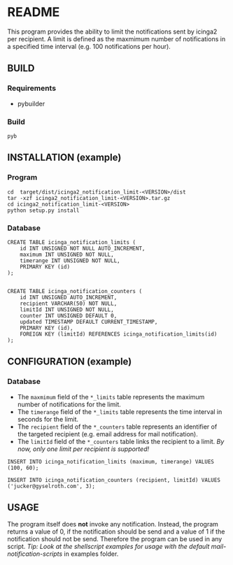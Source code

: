 # README
This program provides the ability to limit the notifications sent by icinga2 per recipient.
A limit is defined as the maxmimum number of notifications in a specified time interval (e.g. 100 notifications per hour).

## BUILD
### Requirements
* pybuilder
### Build
```
pyb
```
## INSTALLATION (example)
### Program
```
cd  target/dist/icinga2_notification_limit-<VERSION>/dist
tar -xzf icinga2_notification_limit-<VERSION>.tar.gz
cd icinga2_notification_limit-<VERSION>
python setup.py install
```
### Database
```
CREATE TABLE icinga_notification_limits (
    id INT UNSIGNED NOT NULL AUTO_INCREMENT,
    maximum INT UNSIGNED NOT NULL,
    timerange INT UNSIGNED NOT NULL,
    PRIMARY KEY (id)
);


CREATE TABLE icinga_notification_counters (
    id INT UNSIGNED AUTO_INCREMENT,
    recipient VARCHAR(50) NOT NULL,
    limitId INT UNSIGNED NOT NULL,
    counter INT UNSIGNED DEFAULT 0,
    updated TIMESTAMP DEFAULT CURRENT_TIMESTAMP,
    PRIMARY KEY (id),
    FOREIGN KEY (limitId) REFERENCES icinga_notification_limits(id)
);
```
## CONFIGURATION (example)
### Database
* The `maxmimum` field of the `*_limits` table represents the maximum number of notifications for the limit.
* The `timerange` field of the `*_limits` table represents the time interval in seconds for the limit.
* The `recipient` field of the `*_counters` table represents an identifier of the targeted recipient (e.g. email address for mail notification).
* The `limitId` field of the `*_counters` table links the recipient to a limit.
_By now, only one limit per recipient is supported!_

```
INSERT INTO icinga_notification_limits (maximum, timerange) VALUES (100, 60);

INSERT INTO icinga_notification_counters (recipient, limitId) VALUES ('jucker@gyselroth.com', 3);
```

## USAGE
The program itself does __not__ invoke any notification.
Instead, the program returns a value of 0, if the notification should be send and a value of 1 if the notification should not be send.
Therefore the program can be used in any script.
_Tip: Look at the shellscript examples for usage with the default mail-notification-scripts_ in examples folder.
